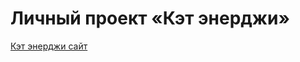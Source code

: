 # Личный проект «Кэт энерджи»

<a href="https://zealous-forest-0950fba03.1.azurestaticapps.net/">Кэт энерджи сайт</a>

